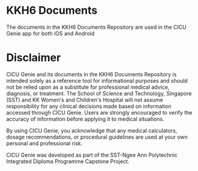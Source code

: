 # KKH6 Documents
The documents in the KKH6 Documents Repository are used in the CICU Genie app for both iOS and Android

# Disclaimer
CICU Genie and its documents in the KKH6 Documents Repository is intended solely as a reference tool for informational purposes and should not be relied upon as a substitute for professional medical advice, diagnosis, or treatment. The School of Science and Technology, Singapore (SST) and KK Women's and Children's Hospital will not assume responsibility for any clinical decisions made based on information accessed through CICU Genie. Users are strongly encouraged to verify the accuracy of information before applying it to medical situations.

By using CICU Genie, you acknowledge that any medical calculators, dosage recommendations, or procedural guidelines are used at your own personal and professional risk.

CICU Genie was developed as part of the SST-Ngee Ann Polytechnic Integrated Diploma Programme Capstone Project.
